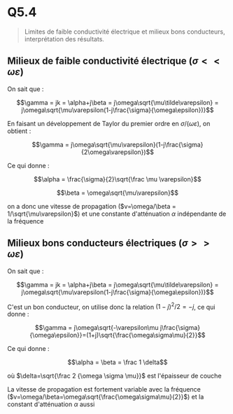 # Q5.4

> Limites de faible conductivité électrique et milieux bons conducteurs, interprétation des résultats.

## Milieux de faible conductivité électrique ($\sigma << \omega \varepsilon$)

On sait que :

$$\gamma = jk = \alpha+j\beta = j\omega\sqrt{\mu\tilde\varepsilon} = j\omega\sqrt{\mu\varepsilon(1-j\frac{\sigma}{\omega\epsilon})}$$

En faisant un développement de Taylor du premier ordre en $\sigma/(\omega\varepsilon)$, on obtient :

$$\gamma = j\omega\sqrt{\mu\varepsilon}(1-j\frac{\sigma}{2\omega\varepsilon})$$

Ce qui donne :

$$\alpha = \frac{\sigma}{2}\sqrt{\frac \mu \varepsilon}$$

$$\beta = \omega\sqrt{\mu\varepsilon}$$

on a donc une vitesse de propagation ($v=\omega/\beta = 1/\sqrt{\mu\varepsilon}$) et une constante d'atténuation $\alpha$ indépendante de la fréquence

## Milieux bons conducteurs électriques ($\sigma >> \omega \varepsilon$)

On sait que :

$$\gamma = jk = \alpha+j\beta = j\omega\sqrt{\mu\tilde\varepsilon} = j\omega\sqrt{\mu\varepsilon(1-j\frac{\sigma}{\omega\epsilon})}$$

C'est un bon conducteur, on utilise donc la relation $(1-j)^2/2=-j$, ce qui donne :

$$\gamma = j\omega\sqrt{-\varepsilon\mu j\frac{\sigma}{\omega\epsilon}}=(1+j)\sqrt{\frac{\omega\sigma\mu}{2}}$$

Ce qui donne :

$$\alpha = \beta = \frac 1 \delta$$

où $\delta=\sqrt{\frac 2 {\omega \sigma \mu}}$ est l'épaisseur de couche

La vitesse de propagation est fortement variable avec la fréquence ($v=\omega/\beta=\omega\sqrt{\frac{\omega\sigma\mu}{2}}$) et la constant d'atténuation $\alpha$ aussi